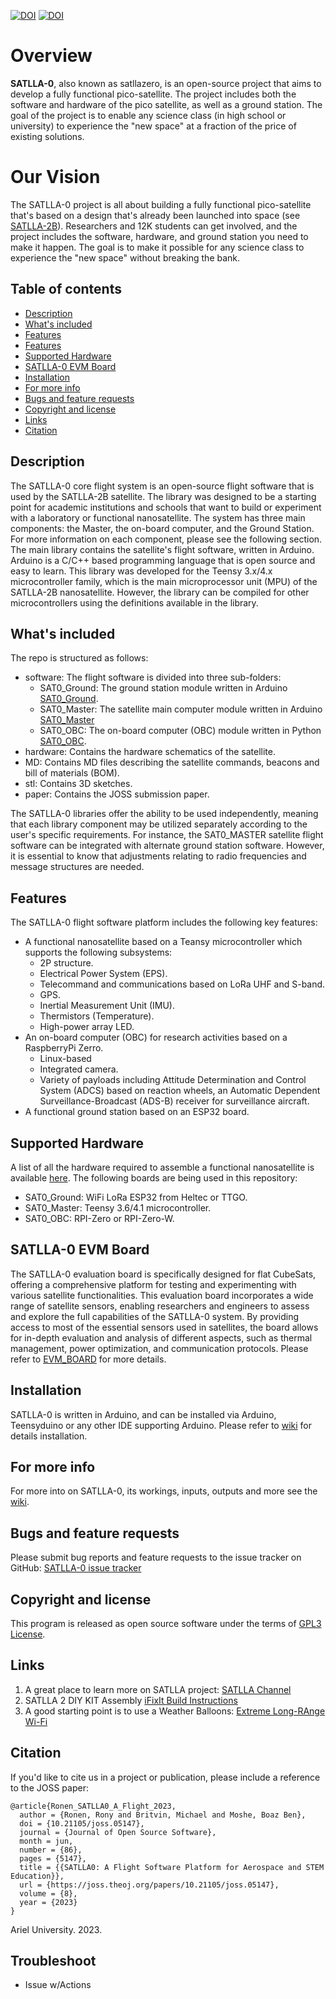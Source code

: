 [![DOI](https://zenodo.org/badge/575807899.svg)](https://zenodo.org/badge/latestdoi/575807899)
[![DOI](https://joss.theoj.org/papers/10.21105/joss.05147/status.svg)](https://doi.org/10.21105/joss.05147)

# Overview
**SATLLA-0**, also known as satllazero, is an open-source project that aims to develop a fully functional pico-satellite. The project includes both the software and hardware of the pico satellite, as well as a ground station. The goal of the project is to enable any science class (in high school or university) to experience the "new space" at a fraction of the price of existing solutions.

# Our Vision
The SATLLA-0 project is all about building a fully functional pico-satellite that's based on a design that's already been launched into space (see [SATLLA-2B](https://tinygs.com/satellite/SATLLA-2B)). Researchers and 12K students can get involved, and the project includes the software, hardware, and ground station you need to make it happen. The goal is to make it possible for any science class to experience the "new space" without breaking the bank.

## Table of contents

- [Description](#description)
- [What's included](#whats-included)
- [Features](#features)
- [Features](#Features)
- [Supported Hardware](#supported-Hardware)
- [SATLLA-0 EVM Board](#satlla-0-evm-board)
- [Installation](#installation)
- [For more info](#for-more-info)
- [Bugs and feature requests](#bugs-and-feature-requests)
- [Copyright and license](#copyright-and-license)
- [Links](#links)
- [Citation](#citation)



## Description
The SATLLA-0 core flight system is an open-source flight software that is used by the SATLLA-2B satellite. The library was designed to be a starting point for academic institutions and schools that want to build or experiment with a laboratory or functional nanosatellite. The system has three main components: the Master, the on-board computer, and the Ground Station. For more information on each component, please see the following section. The main library contains the satellite's flight software, written in Arduino. Arduino is a C/C++ based programming language that is open source and easy to learn. This library was developed for the Teensy 3.x/4.x microcontroller family, which is the main microprocessor unit (MPU) of the SATLLA-2B nanosatellite. However, the library can be compiled for other microcontrollers using the definitions available in the library.


## What's included
The repo is structured as follows:
+ software: The flight software is divided into three sub-folders:
  + SAT0_Ground: The ground station module written in Arduino [SAT0_Ground](/software/SAT0_Ground).
  + SAT0_Master: The satellite main computer module written in Arduino [SAT0_Master](/software/SAT0_Master)
  + SAT0_OBC: The on-board computer (OBC) module written in Python [SAT0_OBC](/software/SAT0_OBC).
+ hardware: Contains the hardware schematics of the satellite.
+ MD: Contains MD files describing the satellite commands, beacons and bill of materials (BOM).
+ stl: Contains 3D sketches.
+ paper: Contains the JOSS submission paper.

The SATLLA-0 libraries offer the ability to be used independently, meaning that each library component may be utilized separately according to the user's specific requirements. For instance, the SAT0_MASTER satellite flight software can be integrated with alternate ground station software. However, it is essential to know that adjustments relating to radio frequencies and message structures are needed.


## Features
The SATLLA-0 flight software platform includes the following key features:
+ A functional nanosatellite based on a Teansy microcontroller which supports the following subsystems: 
  + 2P structure.
  + Electrical Power System (EPS).
  + Telecommand and communications based on LoRa UHF and S-band. 
  + GPS.
  + Inertial Measurement Unit (IMU).
  + Thermistors (Temperature).
  + High-power array LED.
+ An on-board computer (OBC) for research activities based on a RaspberryPi Zerro.
  + Linux-based 
  + Integrated camera.
  + Variety of payloads including Attitude Determination and Control System (ADCS) based on reaction wheels, an Automatic Dependent Surveillance-Broadcast (ADS-B) receiver for surveillance aircraft.
+ A functional ground station based on an ESP32 board.


## Supported Hardware
A list of all the hardware required to assemble a functional nanosatellite is available [here](/MD/bom.MD).
The following boards are being used in this repository:
+ SAT0_Ground: WiFi LoRa ESP32 from Heltec or TTGO.
+ SAT0_Master: Teensy 3.6/4.1 microcontroller.
+ SAT0_OBC: RPI-Zero or RPI-Zero-W.


## SATLLA-0 EVM Board
The SATLLA-0 evaluation board is specifically designed for flat CubeSats, offering a comprehensive platform for testing and experimenting with various satellite functionalities. This evaluation board incorporates a wide range of satellite sensors, enabling researchers and engineers to assess and explore the full capabilities of the SATLLA-0 system. By providing access to most of the essential sensors used in satellites, the board allows for in-depth evaluation and analysis of different aspects, such as thermal management, power optimization, and communication protocols.
Please refer to [EVM_BOARD](/hardware/evm_board) for more details.


## Installation
SATLLA-0 is written in Arduino, and can be installed via Arduino, Teensyduino or any other IDE supporting Arduino.
Please refer to [wiki](https://github.com/kcglab/satllazero/wiki) for details installation.


## For more info
For more into on SATLLA-0, its workings, inputs, outputs and more see the [wiki](https://github.com/kcglab/satllazero/wiki).


## Bugs and feature requests
Please submit bug reports and feature requests to the issue tracker on GitHub: [SATLLA-0 issue tracker](https://github.com/kcglab/satllazero/issues)


## Copyright and license
This program is released as open source software under the terms of [GPL3 License](https://github.com/kcglab/satllazero/blob/main/LICENSE).


## Links
1. A great place to learn more on SATLLA project: [SATLLA Channel](https://www.youtube.com/watch?v=bJ7NgBDLjMQ)
2. SATLLA 2 DIY KIT Assembly [iFixIt Build Instructions](https://www.ifixit.com/Guide/SATLLA+2+DIY+KIT+Assembly/147004)
3. A good starting point is to use a Weather Balloons: [Extreme Long-RAnge Wi-Fi](https://www.youtube.com/watch?v=0xc7XjHUJkM&t=41s)


## Citation
If you'd like to cite us in a project or publication, please include a reference to the JOSS paper:
```
@article{Ronen_SATLLA0_A_Flight_2023,
  author = {Ronen, Rony and Britvin, Michael and Moshe, Boaz Ben},
  doi = {10.21105/joss.05147},
  journal = {Journal of Open Source Software},
  month = jun,
  number = {86},
  pages = {5147},
  title = {{SATLLA0: A Flight Software Platform for Aerospace and STEM Education}},
  url = {https://joss.theoj.org/papers/10.21105/joss.05147},
  volume = {8},
  year = {2023}
}
```


Ariel University. 2023.


## Troubleshoot
* Issue w/Actions
